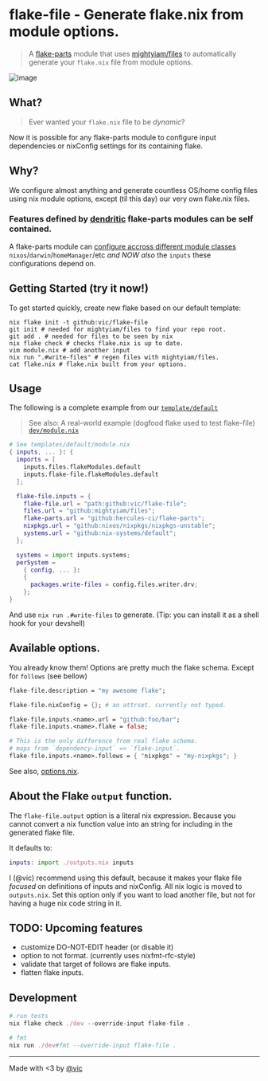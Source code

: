 # flake-file - Generate flake.nix from module options. 

> A [flake-parts](https://flake.parts/) module that uses [mightyiam/files](https://github.com/mightyiam/files) to automatically generate your `flake.nix` file from module options.

![image](https://github.com/user-attachments/assets/f5af2174-c876-4b3b-97db-95fb2f436883)


## What?

> Ever wanted your `flake.nix` file to be _dynamic_?

Now it is possible for any flake-parts module to
configure input dependencies or nixConfig settings for its containing flake.

## Why?

We configure almost anything and generate countless OS/home config files using nix module options, except (til this day) our very own flake.nix files.

### Features defined by [dendritic](https://github.com/mightyiam/dendritic) flake-parts modules can be self contained.

A flake-parts module can [configure accross different module classes](https://vic.github.io/dendrix/Dendritic.html) `nixos`/`darwin`/`homeManager`/etc _and NOW also_ the `inputs` these configurations depend on.

## Getting Started (try it now!)

To get started quickly, create new flake based on our default template:

```shell
nix flake init -t github:vic/flake-file
git init # needed for mightyiam/files to find your repo root.
git add . # needed for files to be seen by nix
nix flake check # checks flake.nix is up to date.
vim module.nix # add another input
nix run ".#write-files" # regen files with mightyiam/files.
cat flake.nix # flake.nix built from your options.
```

## Usage

The following is a complete example from our [`template/default`](https://github.com/vic/flake-file/blob/main/templates/default)

> See also: A real-world example (dogfood flake used to test flake-file) [`dev/module.nix`](https://github.com/vic/flake-file/blob/main/dev/module.nix)

```nix
# See templates/default/module.nix
{ inputs, ... }: {
  imports = [
    inputs.files.flakeModules.default
    inputs.flake-file.flakeModules.default
  ];

  flake-file.inputs = {
    flake-file.url = "path:github:vic/flake-file";
    files.url = "github:mightyiam/files";
    flake-parts.url = "github:hercules-ci/flake-parts";
    nixpkgs.url = "github:nixos/nixpkgs/nixpkgs-unstable";
    systems.url = "github:nix-systems/default";
  };

  systems = import inputs.systems;
  perSystem =
    { config, ... }:
    {
      packages.write-files = config.files.writer.drv;
    };
}
```

And use `nix run .#write-files` to generate. (Tip: you can install it as a shell hook for your devshell)

## Available options.

You already know them! Options are pretty much the flake schema. Except for `follows` (see bellow)

```nix
flake-file.description = "my awesome flake";

flake-file.nixConfig = {}; # an attrset. currently not typed.

flake-file.inputs.<name>.url = "github:foo/bar";
flake-file.inputs.<name>.flake = false;

# This is the only difference from real flake schema.
# maps from `dependency-input` => `flake-input`.
flake-file.inputs.<name>.follows = { "nixpkgs" = "my-nixpkgs"; }
```

See also, [options.nix](https://github.com/vic/flake-file/blob/main/modules/options.nix).

## About the Flake `output` function.

The `flake-file.output` option is a literal nix expression. Because you cannot convert a nix function value into an string for including in the generated flake file.

It defaults to:

```nix
inputs: import ./outputs.nix inputs
```

I (@vic) recommend using this default, because it
makes your flake file _focused_ on definitions
of inputs and nixConfig. All nix logic is
moved to `outputs.nix`. Set this option only if you want to load another file, but not for having a huge nix code string in it.

## TODO: Upcoming features

- customize DO-NOT-EDIT header (or disable it)
- option to not format. (currently uses nixfmt-rfc-style)
- validate that target of follows are flake inputs.
- flatten flake inputs.

## Development

```nix
# run tests
nix flake check ./dev --override-input flake-file .

# fmt
nix run ./dev#fmt --override-input flake-file .
```

---

Made with <3 by [@vic](https://x.com/oeiuwq)
